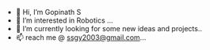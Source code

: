 - 👋 Hi, I’m Gopinath S
- 👀 I’m interested in Robotics ...
- 🌱 I’m currently looking for some new ideas and projects..
- 📫  reach me @ ssgy2003@gmail.com...

<!---
Boogieman07/Boogieman07 is a ✨ special ✨ repository because its `README.md` (this file) appears on your GitHub profile.
You can click the Preview link to take a look at your changes.
--->
